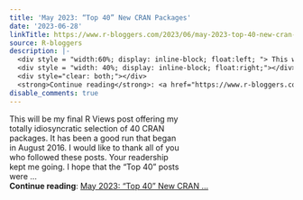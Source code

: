 ```yaml
---
title: 'May 2023: “Top 40” New CRAN Packages'
date: '2023-06-28'
linkTitle: https://www.r-bloggers.com/2023/06/may-2023-top-40-new-cran-packages/
source: R-bloggers
description: |-
  <div style = "width:60%; display: inline-block; float:left; "> This will be my final R Views post offering my totally idiosyncratic selection of 40 CRAN packages. It has been a good run that began in August 2016. I would like to thank all of you who followed these posts. Your readership kept me going. I hope that the “Top 40” posts were ...</div>
  <div style = "width: 40%; display: inline-block; float:right;"></div>
  <div style="clear: both;"></div>
  <strong>Continue reading</strong>: <a href="https://www.r-bloggers.com/2023/06/may-2023-top-40-new-cran-packages/">May 2023: “Top 40” New CRAN ...
disable_comments: true
---
```

<div style = "width:60%; display: inline-block; float:left; "> This will be my final R Views post offering my totally idiosyncratic selection of 40 CRAN packages. It has been a good run that began in August 2016. I would like to thank all of you who followed these posts. Your readership kept me going. I hope that the “Top 40” posts were ...</div>
<div style = "width: 40%; display: inline-block; float:right;"></div>
<div style="clear: both;"></div>
<strong>Continue reading</strong>: <a href="https://www.r-bloggers.com/2023/06/may-2023-top-40-new-cran-packages/">May 2023: “Top 40” New CRAN ...